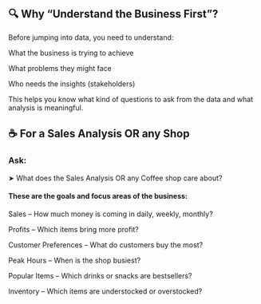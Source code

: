 ## 🔍 Why “Understand the Business First”?
Before jumping into data, you need to understand:

What the business is trying to achieve

What problems they might face

Who needs the insights (stakeholders)

This helps you know what kind of questions to ask from the data and what analysis is meaningful.

## ☕ For a Sales Analysis OR any Shop
### Ask:
➤ What does the Sales Analysis OR any Coffee shop care about?

#### These are the goals and focus areas of the business:

Sales – How much money is coming in daily, weekly, monthly?

Profits – Which items bring more profit?

Customer Preferences – What do customers buy the most?

Peak Hours – When is the shop busiest?

Popular Items – Which drinks or snacks are bestsellers?

Inventory – Which items are understocked or overstocked?

##








